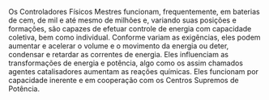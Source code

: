 ﻿Os Controladores Físicos Mestres funcionam, frequentemente, em baterias de cem, de mil e até mesmo de milhões e, variando suas posições e formações, são capazes de efetuar controle de energia com capacidade coletiva, bem como individual. Conforme variam as exigências, eles podem aumentar e acelerar o volume e o movimento da energia ou deter, condensar e retardar as correntes de energia. Eles influenciam as transformações de energia e potência, algo como os assim chamados agentes catalisadores aumentam as reações químicas. Eles funcionam por capacidade inerente e em cooperação com os Centros Supremos de Potência.